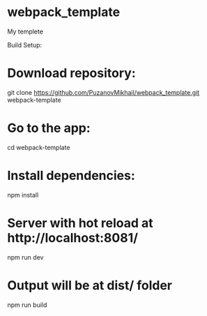 # webpack_template
My templete


Build Setup:
# Download repository:
git clone https://github.com/PuzanovMikhail/webpack_template.git webpack-template

# Go to the app:
cd webpack-template

# Install dependencies:
npm install

# Server with hot reload at http://localhost:8081/
npm run dev

# Output will be at dist/ folder
npm run build
